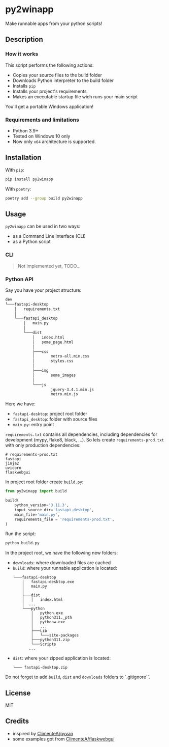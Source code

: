 # py2winapp

Make runnable apps from your python scripts!

## Description

### How it works

This script performs the following actions:

- Copies your source files to the build folder
- Downloads Python interpreter to the build folder
- Installs `pip`
- Installs your project's requirements
- Makes an executable startup file wich runs your main script

You'll get a portable Windows application!

### Requirements and limitations

- Python 3.9+
- Tested on Windows 10 only
- Now only `x64` architecture is supported.



## Installation

With `pip`:

```sh
pip install py2winapp
```

With `poetry`:

```sh
poetry add --group build py2winapp
```

## Usage


`py2winapp` can be used in two ways:

- as a Command Line Interface (CLI)
- as a Python script

### CLI

> Not implemented yet, TODO...


### Python API

Say you have your project structure:

```bash
dev
└───fastapi-desktop
    │   requirements.txt
    │
    └───fastapi_desktop
        │   main.py
        │
        └───dist
            │   index.html
            │   some_page.html
            │
            ├───css
            │       metro-all.min.css
            │       styles.css
            │
            ├───img
            │       some_images
            │
            └───js
                    jquery-3.4.1.min.js
                    metro.min.js
```

Here we have:

- `fastapi-desktop`: project root folder
- `fastapi_desktop`: folder with source files
- `main.py`: entry point

`requirements.txt` contains all dependencies, including dependencies for development (mypy, flake8, black, ...).
So lets create `requirements-prod.txt` with only production dependencies:

```requirements
# requirements-prod.txt
fastapi
jinja2
uvicorn
flaskwebgui
```

In project root folder create `build.py`:

```python
from py2winapp import build

build(
    python_version='3.11.3',
    input_source_dir='fastapi-desktop',
    main_file='main.py',
    requirements_file = 'requirements-prod.txt',
)
```

Run the script:

```bash
python build.py
```


In the project root, we have the following new folders:

- `downloads`: where downloaded files are cached
- `build`: where your runnable application is located:
    ```
    └───fastapi-desktop
        │   fastapi-desktop.exe
        │   main.py
        │
        ├───dist
        │   │   index.html
        │  ...
        └───python
            │   python.exe
            │   python311._pth
            │   pythonw.exe
            │   ...
            ├───Lib
            │   └───site-packages
            ├───python311.zip
            └───Scripts
           ...
    ```
- `dist`: where your zipped application is located:
    ```
    └─── fastapi-desktop.zip
    ```

Do not forget to add `build`, `dist` and `downloads` folders to `.gitignore``.

## License

MIT

## Credits

- inspired by [ClimenteA/pyvan](https://github.com/ClimenteA/pyvan#readme)
- some examples got from [ClimenteA/flaskwebgui](https://github.com/ClimenteA/flaskwebgui)
